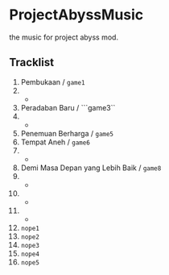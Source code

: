 # ProjectAbyssMusic
the music for project abyss mod. 

## Tracklist
1. Pembukaan / ```game1```
2. -
3. Peradaban Baru / ```game3``
4. -
5. Penemuan Berharga / ```game5```
6. Tempat Aneh / ```game6```
7. - 
8. Demi Masa Depan yang Lebih Baik / ```game8 ```
9. -
10. -
11. -
12. ```nope1```
13. ```nope2```
14. ```nope3```
15. ```nope4```
16. ```nope5```
